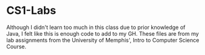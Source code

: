 # CS1-Labs

Although I didn't learn too much in this class due to prior knowledge of Java, I felt like this is enough code to add to my GH. These files are from my lab assignments from the University of Memphis', Intro to Computer Science Course.
